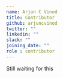 ```yaml
---
name: Arjun C Vinod
title: Contributor
github: arjuncvinod
twitter: ""
linkedin: ""
slack: ""
joining_date: ""
role : contributor
---
```


Still waiting for this
